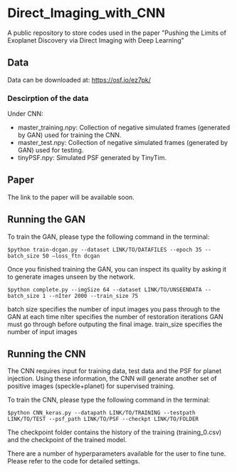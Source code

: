 # Direct_Imaging_with_CNN
A public repository to store codes used in the paper "Pushing the Limits of Exoplanet Discovery via Direct Imaging with Deep Learning"

## Data
Data can be downloaded at: https://osf.io/ez7pk/

### Descirption of the data
Under CNN:
- master_training.npy: Collection of negative simulated frames (generated by GAN) used for training the CNN. 
- master_test.npy: Collection of negative simulated frames (generated by GAN) used for testing.
- tinyPSF.npy: Simulated PSF generated by TinyTim.

## Paper
The link to the paper will be available soon. 

## Running the GAN
To train the GAN, please type the following command in the terminal:

	$python train-dcgan.py --dataset LINK/TO/DATAFILES --epoch 35 --batch_size 50 —loss_ftn dcgan

Once you finished training the GAN, you can inspect its quality by asking it to generate images unseen by the network. 

	$python complete.py --imgSize 64 --dataset LINK/TO/UNSEENDATA --batch_size 1 --nIter 2000 --train_size 75

batch size specifies the number of input images you pass through to the GAN at each time
nIter specifies the number of restoration iterations GAN must go through before outputing the final image.
train_size specifies the number of input images

## Running the CNN
The CNN requires input for training data, test data and the PSF for planet injection. Using these information, the CNN will generate
another set of positive images (speckle+planet) for supervised training. 

To train the CNN, please type the following command in the terminal:

    $python CNN_keras.py --datapath LINK/TO/TRAINING --testpath LINK/TO/TEST --psf_path LINK/TO/PSF --checkpt LINK/TO/FOLDER
    
The checkpoint folder contains the history of the training (training_0.csv) and the checkpoint of the trained model. 

There are a number of hyperparameters available for the user to fine tune. Please refer to the code for detailed settings. 
